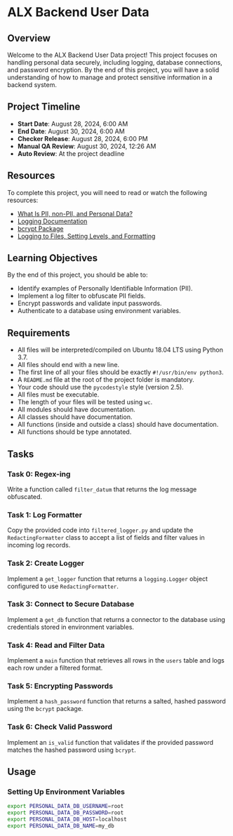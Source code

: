 # ALX Backend User Data

## Overview

Welcome to the ALX Backend User Data project! This project focuses on handling personal data securely, including logging, database connections, and password encryption. By the end of this project, you will have a solid understanding of how to manage and protect sensitive information in a backend system.

## Project Timeline

- **Start Date**: August 28, 2024, 6:00 AM
- **End Date**: August 30, 2024, 6:00 AM
- **Checker Release**: August 28, 2024, 6:00 PM
- **Manual QA Review**: August 30, 2024, 12:26 AM
- **Auto Review**: At the project deadline

## Resources

To complete this project, you will need to read or watch the following resources:

- [What Is PII, non-PII, and Personal Data?](#)
- [Logging Documentation](#)
- [bcrypt Package](#)
- [Logging to Files, Setting Levels, and Formatting](#)

## Learning Objectives

By the end of this project, you should be able to:

- Identify examples of Personally Identifiable Information (PII).
- Implement a log filter to obfuscate PII fields.
- Encrypt passwords and validate input passwords.
- Authenticate to a database using environment variables.

## Requirements

- All files will be interpreted/compiled on Ubuntu 18.04 LTS using Python 3.7.
- All files should end with a new line.
- The first line of all your files should be exactly `#!/usr/bin/env python3`.
- A `README.md` file at the root of the project folder is mandatory.
- Your code should use the `pycodestyle` style (version 2.5).
- All files must be executable.
- The length of your files will be tested using `wc`.
- All modules should have documentation.
- All classes should have documentation.
- All functions (inside and outside a class) should have documentation.
- All functions should be type annotated.

## Tasks

### Task 0: Regex-ing

Write a function called `filter_datum` that returns the log message obfuscated.

### Task 1: Log Formatter

Copy the provided code into `filtered_logger.py` and update the `RedactingFormatter` class to accept a list of fields and filter values in incoming log records.

### Task 2: Create Logger

Implement a `get_logger` function that returns a `logging.Logger` object configured to use `RedactingFormatter`.

### Task 3: Connect to Secure Database

Implement a `get_db` function that returns a connector to the database using credentials stored in environment variables.

### Task 4: Read and Filter Data

Implement a `main` function that retrieves all rows in the `users` table and logs each row under a filtered format.

### Task 5: Encrypting Passwords

Implement a `hash_password` function that returns a salted, hashed password using the `bcrypt` package.

### Task 6: Check Valid Password

Implement an `is_valid` function that validates if the provided password matches the hashed password using `bcrypt`.

## Usage

### Setting Up Environment Variables

```bash
export PERSONAL_DATA_DB_USERNAME=root
export PERSONAL_DATA_DB_PASSWORD=root
export PERSONAL_DATA_DB_HOST=localhost
export PERSONAL_DATA_DB_NAME=my_db
